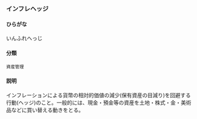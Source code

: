 <div style="display:none;">

## [あ行](securities-terms?id=あ行)

</div>

### インフレヘッジ

#### ひらがな

いんふれへっじ

#### 分類

`資産管理`

#### 説明

インフレーションによる貨幣の相対的価値の減少(保有資産の目減り)を回避する行動(ヘッジ)のこと。一般的には、現金・預金等の資産を土地・株式・金・美術品などに買い替える動きをとる。

<div style="display:none;">

## [か行](securities-terms?id=か行)
## [さ行](securities-terms?id=さ行)
## [た行](securities-terms?id=た行)
## [な行](securities-terms?id=な行)
## [は行](securities-terms?id=は行)
## [ま行](securities-terms?id=ま行)
## [や行](securities-terms?id=や行)
## [ら行](securities-terms?id=ら行)
## [わ行](securities-terms?id=わ行)
## [英数字・記号](securities-terms?id=英数字・記号)

</div>

